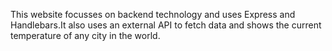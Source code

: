 This website focusses on backend technology and uses Express and Handlebars.It also uses an external API to fetch data and shows the current temperature of any city in the world.
